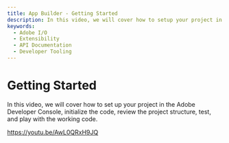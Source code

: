 ```yaml
---
title: App Builder - Getting Started
description: In this video, we will cover how to setup your project in the Adobe Developer Console, init the code, review the project structure, test, and play with the working code.  
keywords:
  - Adobe I/O
  - Extensibility
  - API Documentation
  - Developer Tooling  
---
```


# Getting Started

In this video, we will cover how to set up your project in the Adobe Developer Console, initialize the code, review the project structure, test, and play with the working code.

<Embed slots="video"/>

<https://youtu.be/AwL0QRxH9JQ>
